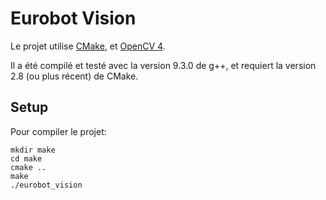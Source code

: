# Eurobot Vision

Le projet utilise [CMake](https://cmake.org/), et [OpenCV 4](https://opencv.org/).

Il a été compilé et testé avec la version 9.3.0 de g++, et requiert la
version 2.8 (ou plus récent) de CMake.


## Setup

Pour compiler le projet:

```
mkdir make
cd make
cmake ..
make
./eurobot_vision
```
